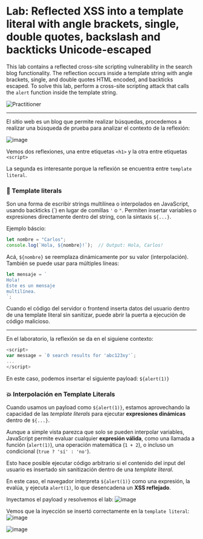 # Lab: Reflected XSS into a template literal with angle brackets, single, double quotes, backslash and backticks Unicode-escaped

This lab contains a reflected cross-site scripting vulnerability in the search blog functionality. The reflection occurs inside a template string with angle brackets, single, and double quotes HTML encoded, and backticks escaped. To solve this lab, perform a cross-site scripting attack that calls the `alert` function inside the template string.

![Practitioner](https://img.shields.io/badge/level-Practitioner-blue)

---

El sitio web es un blog que permite realizar búsquedas, procedemos a realizar una búsqueda de prueba para analizar el contexto de la reflexión:

![image](https://github.com/user-attachments/assets/126d5c60-3856-44a9-8e8f-0e2f7f108d12)

Vemos dos reflexiones, una entre etiquetas `<h1>` y la otra entre etiquetas `<script>`

La segunda es interesante porque la reflexión se encuentra entre `template literal`.

### 🧠 Template literals

Son una forma de escribir strings multilínea o interpolados en JavaScript, usando backticks (\`) en lugar de comillas `'` o `"`. Permiten insertar variables o expresiones directamente dentro del string, con la sintaxis `${...}`.

Ejemplo báscio:
```js
let nombre = "Carlos";
console.log(`Hola, ${nombre}!`);  // Output: Hola, Carlos!
```
Acá, `${nombre}` se reemplaza dinámicamente por su valor (interpolación).
También se puede usar para múltiples líneas:
```js
let mensaje = `
Hola!
Este es un mensaje
multilínea.
`;
```
Cuando el código del servidor o frontend inserta datos del usuario dentro de una template literal sin sanitizar, puede abrir la puerta a ejecución de código malicioso.

---

En el laboratorio, la reflexión se da en el siguiene contexto:
```js
<script>
var message = `0 search results for 'abc123xy'`;
...
</script>
```
En este caso, podemos insertar el siguiente payload: `${alert(1)}`

### 💥 Interpolación en Template Literals

Cuando usamos un payload como `${alert(1)}`, estamos aprovechando la capacidad de las *template literals* para ejecutar **expresiones dinámicas** dentro de `${...}`.

Aunque a simple vista parezca que solo se pueden interpolar variables, JavaScript permite evaluar cualquier **expresión válida**, como una llamada a función (`alert(1)`), una operación matemática (`1 + 2`), o incluso un condicional (`true ? 'sí' : 'no'`).

Esto hace posible ejecutar código arbitrario si el contenido del input del usuario es insertado sin sanitización dentro de una *template literal*.

En este caso, el navegador interpreta `${alert(1)}` como una expresión, la evalúa, y ejecuta `alert(1)`, lo que desencadena un **XSS reflejado**.


Inyectamos el payload y resolvemos el lab:
![image](https://github.com/user-attachments/assets/4692e526-0415-4da7-a316-37948c6df604)

Vemos que la inyección se insertó correctamente en la `template literal`:
![image](https://github.com/user-attachments/assets/08c8726c-9057-4266-9499-992cec51a466)


![image](https://github.com/user-attachments/assets/5af5faa7-7b5e-4191-a71b-2b5b7fb89434)




